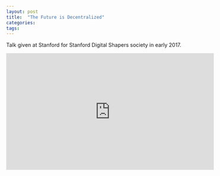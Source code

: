 ```yaml
---
layout: post
title:  "The Future is Decentralized"
categories: 
tags: 
---
```


Talk given at Stanford for Stanford Digital Shapers society in early 2017.

<iframe width="560" height="315" src="https://www.youtube.com/embed/q2WYWlSNAgg?si=sHIHRqS6DaDV6S4W" title="YouTube video player" frameborder="0" allow="accelerometer; autoplay; clipboard-write; encrypted-media; gyroscope; picture-in-picture; web-share" allowfullscreen></iframe>
